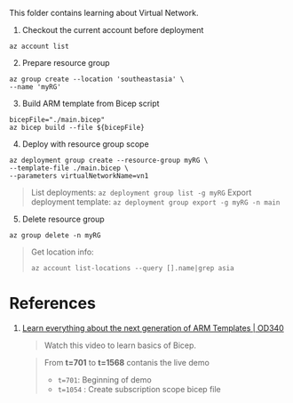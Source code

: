 This folder contains learning about Virtual Network.



1. Checkout the current account before deployment

``` shell 
az account list
```

2. Prepare resource group

``` shell
az group create --location 'southeastasia' \
--name 'myRG'
```

3. Build ARM template from Bicep script

```  shell
bicepFile="./main.bicep"
az bicep build --file ${bicepFile}
```

4. Deploy with resource group scope

``` shell
az deployment group create --resource-group myRG \
--template-file ./main.bicep \
--parameters virtualNetworkName=vn1
```

> List deployments: `az deployment group list -g myRG` 
> Export deployment template: `az deployment group export -g myRG -n main` 

5. Delete resource group

``` shell
az group delete -n myRG
```

> Get location info:
>
> `az account list-locations --query [].name|grep asia`

# References

1. [Learn everything about the next generation of ARM Templates | OD340](https://youtu.be/sc1kJfcRQgY?t=701)

    > Watch this video to learn basics of Bicep.

    > From **t=701** to **t=1568** contanis the live demo 
    > - `t=701`: Beginning of demo
    > - `t=1054` : Create subscription scope bicep file
